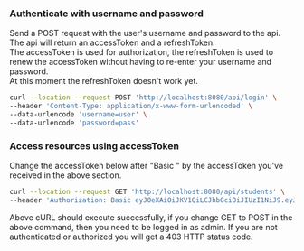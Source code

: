 ### Authenticate with username and password

Send a POST request with the user's username and password to the api. The api will return an accessToken and a refreshToken. \
The accessToken is used for authorization, the refreshToken is used to renew the accessToken without having to re-enter your username and password. \
At this moment the refreshToken doesn't work yet.
```bash
curl --location --request POST 'http://localhost:8080/api/login' \
--header 'Content-Type: application/x-www-form-urlencoded' \
--data-urlencode 'username=user' \
--data-urlencode 'password=pass'
```

### Access resources using accessToken

Change the accessToken below after "Basic " by the accessToken you've received in the above section.
```bash
curl --location --request GET 'http://localhost:8080/api/students' \
--header 'Authorization: Basic eyJ0eXAiOiJKV1QiLCJhbGciOiJIUzI1NiJ9.eyJzdWIiOiJ1c2VyIiwicm9sZXMiOlsiUk9MRV9VU0VSIl0sImV4cCI6MTY0NzYxMzUyN30.9InLnBkodw4K9_gkE_eyzIGgOofLPnsrTjcS7bye81k'
```
Above cURL should execute successfully, if you change GET to POST in the above command, then you need to be logged in as admin.
If you are not authenticated or authorized you will get a 403 HTTP status code.